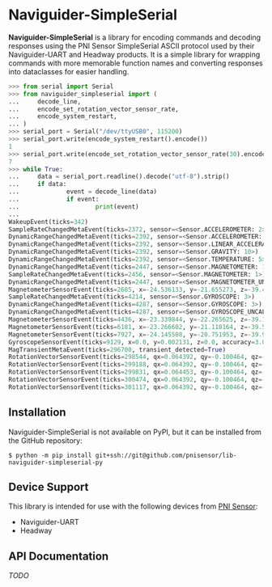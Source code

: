 # Naviguider-SimpleSerial

**Naviguider-SimpleSerial** is a library for encoding commands and decoding responses using the PNI Sensor SimpleSerial ASCII protocol used by their Naviguider-UART and Headway products. It is a simple library for wrapping commands with more memorable function names and converting responses into dataclasses for easier handling.

```python
>>> from serial import Serial
>>> from naviguider_simpleserial import (
...     decode_line,
...     encode_set_rotation_vector_sensor_rate,
...     encode_system_restart,
... )
>>> serial_port = Serial("/dev/ttyUSB0", 115200)
>>> serial_port.write(encode_system_restart().encode())
1
>>> serial_port.write(encode_set_rotation_vector_sensor_rate(30).encode())
7
>>> while True:
...     data = serial_port.readline().decode("utf-8").strip()
...     if data:
...             event = decode_line(data)
...             if event:
...                     print(event)
... 
WakeupEvent(ticks=342)
SampleRateChangedMetaEvent(ticks=2372, sensor=<Sensor.ACCELEROMETER: 2>)
DynamicRangeChangedMetaEvent(ticks=2392, sensor=<Sensor.ACCELEROMETER: 2>)
DynamicRangeChangedMetaEvent(ticks=2392, sensor=<Sensor.LINEAR_ACCELERATION: 11>)
DynamicRangeChangedMetaEvent(ticks=2392, sensor=<Sensor.GRAVITY: 10>)
DynamicRangeChangedMetaEvent(ticks=2392, sensor=<Sensor.TEMPERATURE: 5>)
DynamicRangeChangedMetaEvent(ticks=2447, sensor=<Sensor.MAGNETOMETER: 1>)
SampleRateChangedMetaEvent(ticks=2456, sensor=<Sensor.MAGNETOMETER: 1>)
DynamicRangeChangedMetaEvent(ticks=2447, sensor=<Sensor.MAGNETOMETER_UNCALIBRATED: 13>)
MagnetometerSensorEvent(ticks=2685, x=-24.536133, y=-21.655273, z=-39.477539, accuracy=0.0)
SampleRateChangedMetaEvent(ticks=4214, sensor=<Sensor.GYROSCOPE: 3>)
DynamicRangeChangedMetaEvent(ticks=4287, sensor=<Sensor.GYROSCOPE: 3>)
DynamicRangeChangedMetaEvent(ticks=4287, sensor=<Sensor.GYROSCOPE_UNCALIBRATED: 15>)
MagnetometerSensorEvent(ticks=4436, x=-23.339844, y=-22.265625, z=-39.111328, accuracy=0.0)
MagnetometerSensorEvent(ticks=6181, x=-23.266602, y=-21.118164, z=-39.575195, accuracy=0.0)
MagnetometerSensorEvent(ticks=7927, x=-24.145508, y=-20.751953, z=-39.916992, accuracy=0.0)
GyroscopeSensorEvent(ticks=9129, x=0.0, y=0.002131, z=0.0, accuracy=3.0)
MagTransientMetaEvent(ticks=296700, transient_detected=True)
RotationVectorSensorEvent(ticks=298544, qx=0.064392, qy=-0.100464, qz=-0.843201, qw=0.524231, accuracy=-2.49617)
RotationVectorSensorEvent(ticks=299188, qx=0.064392, qy=-0.100464, qz=-0.843201, qw=0.524231, accuracy=-2.49617)
RotationVectorSensorEvent(ticks=299831, qx=0.064453, qy=-0.100464, qz=-0.843201, qw=0.524231, accuracy=-2.49617)
RotationVectorSensorEvent(ticks=300474, qx=0.064392, qy=-0.100464, qz=-0.843201, qw=0.524231, accuracy=-2.49617)
RotationVectorSensorEvent(ticks=301117, qx=0.064392, qy=-0.100464, qz=-0.843201, qw=0.524231, accuracy=-2.49617)

```

## Installation

Naviguider-SimpleSerial is not available on PyPI, but it can be installed from the GitHub repository:

```console
$ python -m pip install git+ssh://git@github.com/pnisensor/lib-naviguider-simpleserial-py
```

## Device Support

This library is intended for use with the following devices from [PNI Sensor](https://www.pnicorp.com):

* Naviguider-UART
* Headway

## API Documentation

_TODO_
